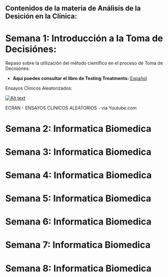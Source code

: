 ## Contenidos de la materia de Análisis de la Desición en la Clínica:

# Semana 1: Introducción a la Toma de Decisiónes:

Repaso sobre la utilización del método científico en el proceso de Toma de Decisiónes:

 + **Aquí puedes consultar el libro de Testing Treatments:** [Español](https://es.testingtreatments.org)

Ensayos Clinicos Aleatorizados:

[![Alt text](https://img.youtube.com/vi/PrQDYNk4CU0/0.jpg)](https://www.youtube.com/watch?v=PrQDYNk4CU0)

ECRAN - ENSAYOS CLINICOS ALEATORIOS - via Youtube.com

# Semana 2: Informatica Biomedica

# Semana 3: Informatica Biomedica


# Semana 4: Informatica Biomedica


# Semana 5: Informatica Biomedica


# Semana 6: Informatica Biomedica


# Semana 7: Informatica Biomedica


# Semana 8: Informatica Biomedica


